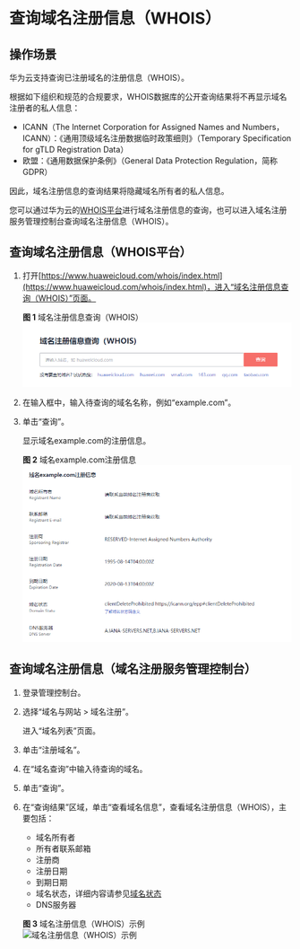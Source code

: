 # 查询域名注册信息（WHOIS）<a name="domain_ug_330004"></a>

## 操作场景<a name="section64101024183916"></a>

华为云支持查询已注册域名的注册信息（WHOIS）。

根据如下组织和规范的合规要求，WHOIS数据库的公开查询结果将不再显示域名注册者的私人信息：

-   ICANN（The Internet Corporation for Assigned Names and Numbers，ICANN）：《通用顶级域名注册数据临时政策细则》（Temporary Specification for gTLD Registration Data）
-   欧盟：《通用数据保护条例》（General Data Protection Regulation，简称GDPR）

因此，域名注册信息的查询结果将隐藏域名所有者的私人信息。

您可以通过华为云的[WHOIS平台](https://www.huaweicloud.com/whois/index.html)进行域名注册信息的查询，也可以进入域名注册服务管理控制台查询域名注册信息（WHOIS）。

## 查询域名注册信息（WHOIS平台）<a name="section4266163831011"></a>

1.  打开[https://www.huaweicloud.com/whois/index.html](https://www.huaweicloud.com/whois/index.html)，进入“域名注册信息查询（WHOIS）”页面。

    **图 1**  域名注册信息查询（WHOIS）<a name="fig13416131921316"></a>  
    ![](figures/域名注册信息查询（WHOIS）.png "域名注册信息查询（WHOIS）")

2.  在输入框中，输入待查询的域名名称，例如“example.com”。
3.  单击“查询”。

    显示域名example.com的注册信息。

    **图 2**  域名example.com注册信息<a name="fig1459943131613"></a>  
    ![](figures/域名example-com注册信息.png "域名example-com注册信息")


## 查询域名注册信息（域名注册服务管理控制台）<a name="section13261953113919"></a>

1.  登录管理控制台。
2.  选择“域名与网站 \> 域名注册”。

    进入“域名列表”页面。

3.  单击“注册域名”。
4.  在“域名查询”中输入待查询的域名。
5.  单击“查询”。
6.  在“查询结果”区域，单击“查看域名信息”，查看域名注册信息（WHOIS），主要包括：

    -   域名所有者
    -   所有者联系邮箱
    -   注册商
    -   注册日期
    -   到期日期
    -   域名状态，详细内容请参见[域名状态](域名状态.md)
    -   DNS服务器

    **图 3**  域名注册信息（WHOIS）示例<a name="fig19911140291"></a>  
    ![](figures/域名注册信息（WHOIS）示例.png "域名注册信息（WHOIS）示例")


